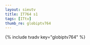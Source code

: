 ```yaml
--- 
layout: sieutv
title: IT764 s1
tags: [ITtv]
thumb_re: globiptv764
---
```

{% include tvadv key="globiptv764" %} 
